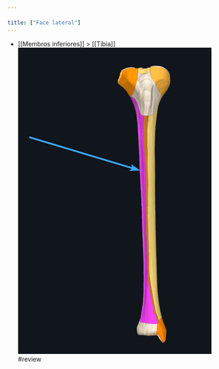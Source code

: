 ```yaml
---

title: ["Face lateral"]
---
```

+ [[Membros inferiores]] > [[Tíbia]] 
![Pasted image 20210416151827.png](Pasted%20image%2020210416151827.png)#review 
